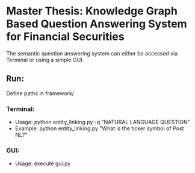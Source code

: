 # Master Thesis: Knowledge Graph Based Question Answering System for Financial Securities

The semantic question answering system can either be accessed via Terminal or using a simple GUI.

## Run:

Define paths in framework/

### Terminal:

* Usage: python entity_linking.py -q "NATURAL LANGUAGE QUESTION"
* Example: python entity_linking.py "What is the ticker symbol of Post NL?"

### GUI:

* Usage: execute gui.py


